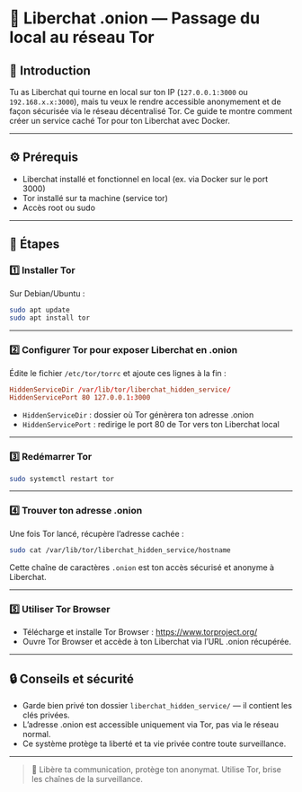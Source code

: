 # 🧅 Liberchat .onion — Passage du local au réseau Tor

## 🎯 Introduction

Tu as Liberchat qui tourne en local sur ton IP (`127.0.0.1:3000` ou `192.168.x.x:3000`), mais tu veux le rendre accessible anonymement et de façon sécurisée via le réseau décentralisé Tor. Ce guide te montre comment créer un service caché Tor pour ton Liberchat avec Docker.

---

## ⚙️ Prérequis

- Liberchat installé et fonctionnel en local (ex. via Docker sur le port 3000)
- Tor installé sur ta machine (service tor)
- Accès root ou sudo

---

## 📝 Étapes

### 1️⃣ Installer Tor

Sur Debian/Ubuntu :

```bash
sudo apt update
sudo apt install tor
```

---

### 2️⃣ Configurer Tor pour exposer Liberchat en .onion

Édite le fichier `/etc/tor/torrc` et ajoute ces lignes à la fin :

```conf
HiddenServiceDir /var/lib/tor/liberchat_hidden_service/
HiddenServicePort 80 127.0.0.1:3000
```
- `HiddenServiceDir` : dossier où Tor génèrera ton adresse .onion
- `HiddenServicePort` : redirige le port 80 de Tor vers ton Liberchat local

---

### 3️⃣ Redémarrer Tor

```bash
sudo systemctl restart tor
```

---

### 4️⃣ Trouver ton adresse .onion

Une fois Tor lancé, récupère l’adresse cachée :

```bash
sudo cat /var/lib/tor/liberchat_hidden_service/hostname
```
Cette chaîne de caractères `.onion` est ton accès sécurisé et anonyme à Liberchat.

---

### 5️⃣ Utiliser Tor Browser

- Télécharge et installe Tor Browser : https://www.torproject.org/
- Ouvre Tor Browser et accède à ton Liberchat via l’URL .onion récupérée.

---

## 🔒 Conseils et sécurité

- Garde bien privé ton dossier `liberchat_hidden_service/` — il contient les clés privées.
- L’adresse .onion est accessible uniquement via Tor, pas via le réseau normal.
- Ce système protège ta liberté et ta vie privée contre toute surveillance.

---

> 🦾 Libère ta communication, protège ton anonymat. Utilise Tor, brise les chaînes de la surveillance.
